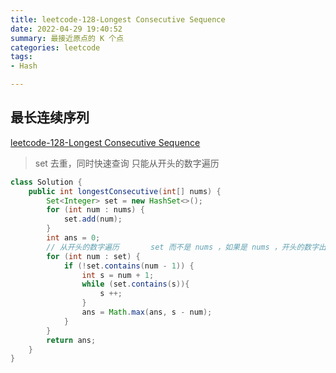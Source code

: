 ```yaml
---
title: leetcode-128-Longest Consecutive Sequence
date: 2022-04-29 19:40:52
summary: 最接近原点的 K 个点
categories: leetcode
tags:
- Hash   

---
```

## 最长连续序列
[leetcode-128-Longest Consecutive Sequence](https://leetcode.cn/problems/longest-consecutive-sequence/)

>  set 去重，同时快速查询
>  只能从开头的数字遍历

```java
class Solution {
    public int longestConsecutive(int[] nums) {
        Set<Integer> set = new HashSet<>();
        for (int num : nums) {
            set.add(num);
        }
        int ans = 0;
        // 从开头的数字遍历       set 而不是 nums ，如果是 nums ，开头的数字出现多次，会出现重复遍历。
        for (int num : set) {
            if (!set.contains(num - 1)) {
                int s = num + 1;
                while (set.contains(s)){
                    s ++;
                }
                ans = Math.max(ans, s - num);
            }
        }
        return ans;
    }
}
```
